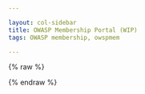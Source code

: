 ```yaml
---

layout: col-sidebar
title: OWASP Membership Portal (WIP)
tags: OWASP membership, owspmem

---
```


<!-- rebuild 3 -->

<style>
[v-cloak] {display: none}

#member-qr {
  float:right;
  padding: 16px;
}

.label {
  font-weight: bold;
  margin-right: 8px;
}

.info, .multi-info {
  margin-bottom:16px;
  margin-left: 75px;
}

label {
  font-weight: bold;
  margin-right:8px;
}

button {
  margin-right: 16px;
}

.small {
  padding: 2px 8px;
}

.errors {
  padding-bottom: 24px;
  padding-top: 12px;
  border-top: 3px dotted red;
}
.error {
  font-weight:bold;
  color: darkred;
  border-left: 5px solid red;
  padding-left: 8px;
}

.info-section {
  border: 3px solid darkblue;
  border-radius: 8px;
  padding: 8px;
  margin-top: 40px;
}
.section-label {
  margin-top: -20px;
  background: white;
}

.capitalize {
    text-transform: capitalize;
}
</style>

{% raw %}
  <div id="membership-portal-app" style="margin: 0px;" v-cloak>
   <div id='member-qr'>
   </div>
   <div id='errors' v-if='errors.length > 0'>
        <label>Please correct the following:</label>
        <template v-for='err in errors'>
              <template v-for='(value, name) in err'>
                <div class='error'>{{value}}</div>
              </template>
        </template>
   </div>
   <div id='member-not-found' v-if='!member_ready && mode==0 && !loading && !member_logged_out' >
      No membership was found or your membership has expired. Please <a href="https://owasp.org/membership/"><button class='cta-button'>Join Us</button></a> <br>
      If you are a leader who has not applied for complimentary membership, you may do so at <a href="https://owasp.org/membership/">Become a Member</a><br>
      If you feel this message is in error, contact <a href='mailto:membership@owasp.com'>Member Services</a>
   </div>
   <div id='member-logged-out' v-if='member_logged_out && mode==0 && !loading' >
      Your session has expired.  Please <a href="https://members.owasp.org/"><button class='cta-button'>Log In</button></a> <br>
   </div>
   <div id='member-info' class='info-section' v-if='member_ready && mode==0'>
     <h3 class='section-label'>Welcome, {{ membership_data['name'] }}</h3>
     <br>
     <section v-if="membership_data['member_number']">
      <div class='label'>Member Number:</div><div class='info'>{{ membership_data['member_number'].substring(membership_data['member_number'].lastIndexOf('/') + 1) }}</div>
     </section>
     <section v-else>
      <div class='label'>Member Number:</div><div class='info'>Data not found.  Contact <a href='mailto:membership@owasp.com'>Member Services</a></div>
     </section>
     <div class='label'>Membership Type:</div>
     <section id='membership' v-if="membership_data['membership_type']">
        <div class='info'>{{ membership_data['membership_type'] }}</div>
        <div class='label'>Membership End:</div><div class='info'>{{ membership_data['membership_end'] }}</div>
        <div v-if="renewal_near"><a href='https://owasp.org/membership/'><button class='cta-button'>Renew Now</button></a></div>
        <div class='label' v-if="membership_data['membership_recurring']=='yes'">Manage <a href='#'>TODO: Provide link to Recurring Subscription</a></div>
     </section>
     <section v-else>
        <div>No membership data found.</div>
        <a href='https://owasp.org/membership/'><button class='cta-button'>Renew Now</button></a>
     </section>
     </div>
     <div class='info-section' v-if='member_ready && mode==0'>
     <h3 class='section-label'>Personal Information</h3>
     <div class='label'>Email:</div>
     <div class='multi-info'>
      <template v-for="item in membership_data['emails']">
          <div class='sub-item'>{{ item['email'] }}</div>
      </template>
      </div>
      <div class='label'>Address:</div>
      <div class='multi-info'>
        <div class='sub-item'>{{ membership_data['address']['street'] }}</div>
        <div class='sub-item'>{{ membership_data['address']['city']}}</div>
        <div class='sub-item'>{{ membership_data['address']['state']}}</div>
        <div class='sub-item'>{{ membership_data['address']['postal_code']}}</div>
        <div class='sub-item'>{{ membership_data['address']['country']}}</div>
      </div>
      <div class='label'>Phone:</div>
      <div class='multi-info'>
        <template v-for="item in membership_data['phone_numbers']">
            <div class='sub-item'>{{ item['number'] }}</div>
        </template>
      </div>
      <div><button class='cta-button' v-if="mode!=1" v-on:click="switchMode">Edit Personal Information</button></div>
    </div>
   <div id='member-edit' v-if='member_ready && mode==1'>
     <label for='memname'>Name:</label><input type='text' id='memname' v-model="membership_data['name']"/>
     <br>
     <label>Email:<button class='cta-button green small' v-on:click="addEmailItem()">+</button></label>
     <div class='multi-info'>
      <template v-for="item in membership_data['emails']" v-model="membership_data['emails']">
          <input class='sub-item' type='text' v-model="item['email']"/><button class='cta-button red small' v-on:click="removeEmailItem(item)">x</button><br>
      </template>
      </div>
      <label for='address'>Address:</label>
      <div class='multi-info' id='address'>
        <label for="street">Street:</label><input id='street' type='text' v-model="membership_data['address']['street']"/><br>
        <label for='city'>City:</label><input id='city' type='text' v-model="membership_data['address']['city']"/><br>
        <label for='state'>State:</label><input id='state' type='text' v-model="membership_data['address']['state']"/><br>
        <label for='postal_code'>Postal Code:</label><input id='postal_code' type='text' v-model="membership_data['address']['postal_code']"/><br>
        <label for='country'>Country:</label><input id='country' type='text' v-model="membership_data['address']['country']"/>
      </div>
      <label>Phone:<button class='cta-button green small' v-on:click="addPhoneItem()">+</button></label>
      <div class='multi-info'>
        <template v-for="item in membership_data['phone_numbers']" v-model="membership_data['phone_numbers']">
            <input class='sub-item' type='text' v-model="item['number']"/><button class='cta-button red small' v-on:click="removePhoneItem(item)">x</button><br>
        </template>
      </div>
      <div><button class='cta-button' style='padding-right:25px;' v-if="mode!=0" v-on:click="switchMode">Cancel</button><button class='cta-button green' v-if="mode!=0" v-on:click="saveInformation()">Save</button></div>
   </div>
  <!-- start leader section -->
   <div class='info-section'  v-if="membership_data && membership_data['leader_info'] && membership_data['leader_info'].length > 0"> 
    <h3 class='section-label'>Leadership Information</h3>
    <template v-for="item in membership_data['leader_info']" v-model="membership_data['leader_info']">
        <div class='label capitalize'>{{ item['group-type']}} Leader</div>
        <div class='info'><a v-bind:href="item['group_url']">{{ item['group']}}</a></div>
    </template>
   </div> 
    <!-- end leader section -->

   <div id='loading' v-if='loading'>
      This may take a few moments...
      <button class='cta-button' style='width:80px;height:80px;'>
        <div class='spinner'>
          <div class='inner-spinner'></div>
        </div>
      </button>
   </div>
  </div>
{% endraw %}

<script src="https://js.stripe.com/v3"></script>
<script src="https://unpkg.com/vue"></script>
<script src="https://unpkg.com/axios/dist/axios.min.js"></script>

<script>
window.addEventListener('load', function() {
  new Vue({
    el: '#membership-portal-app',
    data: {
      loading: true,
      errors: [],
      membership_data: null,
      update_interval : null,
      mode: 0,
      saved_data: null,
      member_logged_out: false
    },
    created: function() {
        if(this.loading){
            const postData = {
            params: {
                authtoken: Cookies.get('CF_Authorization')
              }
            }
            axios.get('https://owaspadmin.azurewebsites.net/api/get-member-info?code=mWP6TjdDSJZOQIZQNtb2fUPuzuIamwaobBZUTnN24JEdtFybiTDl7A==', postData)
              .then(response => {
                  this.membership_data = response.data
                  this.member_logged_out = false
                  this.loading=false
                  
                  this.$forceUpdate()
                  setTimeout(function(membership_data) { 
                      if(membership_data && membership_data['name']) {
                          el = kjua({text: membership_data['member_number']});
                          div = document.getElementById('member-qr');
                          if(div) {
                            div.appendChild(el)
                          }
                      }
                  }, 1000, this.membership_data)
              })
              .catch(err => {
                this.loading = false
                              
                // for now assuming this is local testing
                /*
                this.membership_data = {}
                this.membership_data['membership_type'] = 'one'
                this.membership_data['name'] = 'Harold Test Data'
                this.membership_data['membership_end'] = '2021-04-22'
                this.membership_data['emails'] = [{'email':'harold.blankenship@owasp.com'},{'email':'kithwood@gmail.com'}]
                //this.membership_data['phone_numbers']=[{'number':'5126443053'}]
                this.membership_data['membership_recurring']='no'
                this.membership_data['member_number'] = 'owasp.org'
                this.membership_data['address'] = {'street':'', 'city':'', 'state':'', 'postal_code':'', 'country':''}
                this.membership_data['member-qr'] = 'https://owasp.org'
                this.membership_data['leader_info'] = [{
                                                          "name": "Harold Blankenship",
                                                          "email": "harold.blankenship@owasp.com",
                                                          "group": "OWASP KLAP",
                                                          "group-type": "project",
                                                          "group_url": "https://owasp.org/www-projectchapter-example/"
                                                      },
                                                      {
                                                          "name": "Harold Blankenship",
                                                          "email": "harold.blankenship@owasp.com",
                                                          "group": "OWASP TRaP",
                                                          "group-type": "project",
                                                          "group_url": "https://owasp.org/www-projectchapter-example/"
                                                      },
                                                      {
                                                          "name": "Harold Blankenship",
                                                          "email": "harold.blankenship@owasp.com",
                                                          "group": "OWASP New Braunfels",
                                                          "group-type": "chapter",
                                                          "group_url": "https://owasp.org/www-projectchapter-example/"
                                                      }]
                this.member_logged_out = false
                this.loading=false
                
                setTimeout(function(membership_data) { 
                      if(membership_data && membership_data['name']) {
                          el = kjua({text: membership_data['member_number']});
                          div = document.getElementById('member-qr');
                          if(div) {
                            div.appendChild(el)
                          }
                      }
                  }, 1000, this.membership_data)
                  this.saved_data = JSON.parse(JSON.stringify(this.membership_data))
                //*/

                this.$forceUpdate()
              })
        } // end if loading
     },
     computed: {
      member_ready: function() { return (!this.loading && this.membership_data != null && this.membership_data['name']) },
      renewal_near: function() { 
        if(this.membership_data['membership_end']){
          var dt = Date.parse(this.membership_data['membership_end'])
          var diff = Math.abs(dt - Date.now());
          return (diff / (1000 * 60 * 60 * 24)) < 30;
        }
        else
          return false;
      }
    },
    methods:{
      validate: function () {
        this.errors = []
        
        if(this.membership_data['name'].length <= 0) {
          error = { 'name':'Name must not be empty'}
          this.errors.push(error)
        }
        
        if(!('emails' in this.membership_data) || this.membership_data['emails'].length <= 0) {
          error = { 'email':'You must have at least one email.'}
          this.errors.push(error)
        }
        if(!('phone_numbers' in this.membership_data) || this.membership_data['phone_numbers'].length <= 0) {
          error = { 'phone':'You must have at least one phone number.'}
          this.errors.push(error)
        }
        if(!('address' in this.membership_data) || this.membership_data['address']['street'].length <= 0 ||
          this.membership_data['address']['city'].length <= 0 ||
          this.membership_data['address']['postal_code'].length <= 0 ||
          this.membership_data['address']['country'].length <= 0) {

          error = { 'address':'Address must be complete.'}
          this.errors.push(error) 
        }

        return this.errors.length == 0
      },
      switchMode: function() { 
        this.mode = !this.mode
        if(this.saved_data) {
          this.membership_data = JSON.parse(JSON.stringify(this.saved_data))
        }
        this.errors = [] // why doesn't this set errors to empty?
        this.$forceUpdate()
        return false;
      },
      removePhoneItem: function(item) {
        this.errors = []
        if(this.membership_data['phone_numbers'].length <= 1) {
          error = { 'phone' :'You must have at least one phone number.' }
          if(!this.errors.some(e => e.phone)) {
            this.errors.push(error)
          }
          //this.errors = []
          this.$forceUpdate()
          return false;
        }
        
        this.membership_data['phone_numbers'].splice(this.membership_data['phone_numbers'].indexOf(item), 1)
        this.$forceUpdate()
        return false;
      },
      addPhoneItem: function() {
          this.errors = []
          if(!('phone_numbers' in this.membership_data))
            this.membership_data['phone_numbers'] = []
          this.membership_data['phone_numbers'].push({'number':''})
          this.$forceUpdate()
          return false;
      },
      removeEmailItem: function(item){
        this.errors = []
        if(this.membership_data['emails'].length <= 1) {
          error = { 'email' :'You must have at least one email.' }
           if(!this.errors.some(e => e.email)) {
            this.errors.push(error)
          }
          //this.errors = []
          this.$forceUpdate()
          return false;
        }

          this.membership_data['emails'].splice(this.membership_data['emails'].indexOf(item), 1)
          this.$forceUpdate()
          return false;
      },
      addEmailItem: function() {
          this.errors = []
          if(!('emails' in this.membership_data))
            this.membership_data['emails'] = []
          this.membership_data['emails'].push({'email':''})
          this.$forceUpdate()
          return false;
      },
      saveInformation: function() {
        this.$forceUpdate() 
        if(this.validate()){
          this.loading=true
          const postData = {
            params: {
                authtoken: Cookies.get('CF_Authorization'),
                membership_data: this.membership_data
              }
            }
          axios.get('https://owaspadmin.azurewebsites.net/api/update-member-info?code=NRBl9EyVfVJYZCos5BuhquJ8KlPj/X35Isl7kNj6uk0Zr88xhPJZ5A==', postData)
              .then(response => {
                  this.loading=false
                  this.mode = 0
                  this.$forceUpdate()
              })
              .catch(err => {
                //this.errors.push({message : 'These are not the droids you are looking for' })
                this.loading = false
                error = { 'error':err }
                this.errors.push(error)
                this.mode = 0
                this.$forceUpdate()
              })
        } 
      }
    } // end methods
  }) // end Vue
}, false) // end addEventListener
</script>
